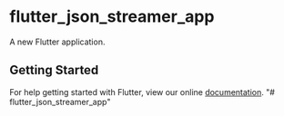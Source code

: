 # flutter_json_streamer_app

A new Flutter application.

## Getting Started

For help getting started with Flutter, view our online
[documentation](https://flutter.io/).
"# flutter_json_streamer_app" 
